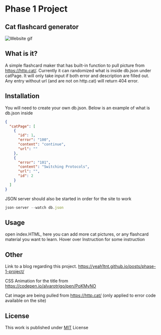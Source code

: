 # Phase 1 Project
## Cat flashcard generator

![Website gif](https://i.imgur.com/iYPnvAC.gif)

## What is it?

A simple flashcard maker that has built-in function to pull picture from https://http.cat/. Currently it can randomized what is inside db.json under catPage. It will only take input if both error and description are filled out. Any entry without url (and are not on http.cat) will return 404 error.

## Installation

You will need to create your own db.json. Below is an example of what is db.json inside

```json
{
  "catPage": [
    {
      "id": 1,
      "error": "100",
      "content": "continue",
      "url": ""
    },
    {
      "error": "101",
      "content": "Switching Protocols",
      "url": "",
      "id": 2
    }
  ]
}
```
JSON server should also be started in order for the site to work

```js
json-server --watch db.json
```

## Usage

open index.HTML, here you can add more cat pictures, or any flashcard material you want to learn. Hover over Instruction for some instruction


## Other
Link to a blog regarding this project. https://yeah1tnt.github.io/posts/phase-1-project/

CSS Animation for the title from
https://codepen.io/alvarotrigo/pen/PoKMyNO

Cat image are being pulled from https://http.cat/ (only applied to error code available on the site)

## License

This work is published under [MIT](https://github.com/yeah1tnt/phase-1-project-test/blob/main/LICENSE) License